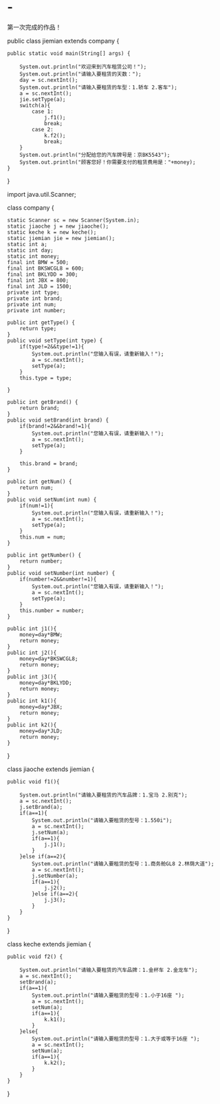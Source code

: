 # -
第一次完成的作品！

public class jiemian extends company {
	
	public static void main(String[] args) {
		
		System.out.println("欢迎来到汽车租赁公司！");
		System.out.println("请输入要租赁的天数：");
		day = sc.nextInt();
		System.out.println("请输入要租赁的车型：1.轿车 2.客车");
		a = sc.nextInt();
		jie.setType(a);
		switch(a){
			case 1:
				j.f1();
				break;
			case 2:
				k.f2();
				break;
		}
		System.out.println("分配给您的汽车牌号是：京BK5543");
		System.out.println("顾客您好！你需要支付的租赁费用是："+money);
	}
}

import java.util.Scanner;

class company {
	
	static Scanner sc = new Scanner(System.in);
	static jiaoche j = new jiaoche();
	static keche k = new keche();
	static jiemian jie = new jiemian();
	static int a;
	static int day;
	static int money;
	final int BMW = 500;
	final int BKSWCGL8 = 600;
	final int BKLYDD = 300;
	final int JBX = 800;
	final int JLD = 1500;
	private int type;
	private int brand;
	private int num;
	private int number;
	
	public int getType() {
		return type;
	}
	public void setType(int type) {
		if(type!=2&&type!=1){
			System.out.println("您输入有误，请重新输入！");
			a = sc.nextInt();
			setType(a);
		}
		this.type = type;	
		
	}
	
	public int getBrand() {
		return brand;
	}
	public void setBrand(int brand) {
		if(brand!=2&&brand!=1){
			System.out.println("您输入有误，请重新输入！");
			a = sc.nextInt();
			setType(a);
		}
		
		this.brand = brand;
	}
	
	public int getNum() {
		return num;
	}
	public void setNum(int num) {
		if(num!=1){
			System.out.println("您输入有误，请重新输入！");
			a = sc.nextInt();
			setType(a);
		}
		this.num = num;
	}
	
	public int getNumber() {
		return number;
	}
	public void setNumber(int number) {
		if(number!=2&&number!=1){
			System.out.println("您输入有误，请重新输入！");
			a = sc.nextInt();
			setType(a);
		}
		this.number = number;
	}
	
	public int j1(){	
		money=day*BMW;
		return money;
	}
	public int j2(){
		money=day*BKSWCGL8;
		return money;
	}
	public int j3(){	
		money=day*BKLYDD;
		return money;
	}
	public int k1(){	
		money=day*JBX;
		return money;
	}
	public int k2(){	
		money=day*JLD;
		return money;
	}
}

class jiaoche extends jiemian {
	
	public void f1(){
		
		System.out.println("请输入要租赁的汽车品牌：1.宝马 2.别克");
		a = sc.nextInt();
		j.setBrand(a);
		if(a==1){
			System.out.println("请输入要租赁的型号：1.550i");
			a = sc.nextInt();
			j.setNum(a);
			if(a==1){
				j.j1();	
			}
		}else if(a==2){
			System.out.println("请输入要租赁的型号：1.商务舱GL8 2.林荫大道");
			a = sc.nextInt();
			j.setNumber(a);
			if(a==1){
				j.j2();
			}else if(a==2){
				j.j3();
			}
		}
	}
}

class keche extends jiemian {
	
	public void f2() {	
		
		System.out.println("请输入要租赁的汽车品牌：1.金杯车 2.金龙车");
		a = sc.nextInt();
		setBrand(a);
		if(a==1){
			System.out.println("请输入要租赁的型号：1.小于16座 ");
			a = sc.nextInt();
			setNum(a);
			if(a==1){
				k.k1();	
			}	
		}else{
			System.out.println("请输入要租赁的型号：1.大于或等于16座 ");
			a = sc.nextInt();
			setNum(a);
			if(a==1){
				k.k2();
			}
		}	
	}
}
